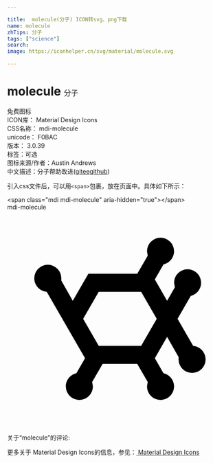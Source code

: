 ```yaml
---

title:  molecule(分子) ICON转svg、png下载
name: molecule
zhTips: 分子
tags: ["science"]
search: 
image: https://iconhelper.cn/svg/material/molecule.svg

---
```


# molecule  <small style="font-size: 60%;font-weight: 100">分子</small>


<div class="detail-page">
<p>
<span><span class="badge-success badge">免费图标</span> </span>
<br/>
<span>
ICON库：
<span class="badge-secondary badge">Material Design Icons</span> 
</span>
<br/>
<span>
CSS名称：
<span class="badge-secondary badge">mdi-molecule</span> 
</span>
<br/>
<span>
unicode：
<span class="badge-secondary badge">F0BAC</span> 
<copy-btn content='F0BAC' btn-title=""></copy-btn>
<copy-btn :content='String.fromCodePoint(parseInt("F0BAC", 16))' btn-title="复制U"></copy-btn>
</span>
<br/>
<span>
版本：
<span class="badge-secondary badge">3.0.39</span> 
</span><br/><span>标签：<span class="badge-light badge"><router-link to="/tags/science.html">可选</router-link></span></span>
<br/>
<span>图标来源/作者：<span class="badge-light badge">Austin Andrews</span></span> 
<br/>
<span class="zh-detail">中文描述：<span class="badge-primary badge">分子</span><span class="help-link"><span>帮助改进</span>(<a href="https://gitee.com/liuwave/icon-helper/edit/master/json/material/molecule.json" target="_blank" rel="noopener noreferrer">gitee</a><a href="https://github.com/liuwave/icon-helper/edit/master/json/material/molecule.json" target="_blank" rel="noopener noreferrer">github</a></span>)</span><br/>
</p>
</div>
<div class="alert alert-dark">
  <i class="mdi mdi-molecule mdi-48px"></i>
  <i class="mdi mdi-molecule mdi-36px"></i>
  <i class="mdi mdi-molecule mdi-24px"></i>
  <i class="mdi mdi-molecule mdi-18px"></i>
</div>
<div>
  <p>引入css文件后，可以用<code>&lt;span&gt;</code>包裹，放在页面中。具体如下所示：    
  </p>
  <div class="alert alert-primary" style="font-size: 14px">
    &lt;span class="mdi mdi-molecule" aria-hidden="true"&gt;&lt;/span&gt;
    <copy-btn content='<span class="mdi mdi-molecule" aria-hidden="true"></span>'></copy-btn>
  </div>
  <div class="alert alert-secondary">
    <i class="mdi mdi-molecule"
    style="font-size: 24px"
    aria-hidden="true"></i> mdi-molecule
    <copy-btn content="mdi-molecule" btn-title="复制图标名称"></copy-btn>
  </div>
</div>
<div id="svg" class="svg-wrap">
<svg xmlns="http://www.w3.org/2000/svg" viewBox="0 0 24 24"><path d="M7.27,10L9,7H14.42L15.58,5L15.5,4.5A1.5,1.5 0 0,1 17,3A1.5,1.5 0 0,1 18.5,4.5C18.5,5.21 18,5.81 17.33,5.96L16.37,7.63L17.73,10L18.59,8.5L18.5,8A1.5,1.5 0 0,1 20,6.5A1.5,1.5 0 0,1 21.5,8C21.5,8.71 21,9.3 20.35,9.46L18.89,12L20.62,15C21.39,15.07 22,15.71 22,16.5A1.5,1.5 0 0,1 20.5,18A1.5,1.5 0 0,1 19,16.5V16.24L17.73,14L16.37,16.37L17.33,18.04C18,18.19 18.5,18.79 18.5,19.5A1.5,1.5 0 0,1 17,21A1.5,1.5 0 0,1 15.5,19.5L15.58,19L14.42,17H10.58L9.42,19L9.5,19.5A1.5,1.5 0 0,1 8,21A1.5,1.5 0 0,1 6.5,19.5C6.5,18.79 7,18.19 7.67,18.04L8.63,16.37L4.38,9C3.61,8.93 3,8.29 3,7.5A1.5,1.5 0 0,1 4.5,6A1.5,1.5 0 0,1 6,7.5C6,7.59 6,7.68 6,7.76L7.27,10M10.15,9L8.42,12L10.15,15H14.85L16.58,12L14.85,9H10.15Z" /></svg>
</div>
<detail full-name='mdi-molecule'></detail>
<div>
<p>关于“molecule”的评论:</p>
</div>
<Vssue title="关于“molecule”的评论" ></Vssue>    
<div><p>更多关于 Material Design Icons的信息，参见：<a target="_blank" href="https://iconhelper.cn/material.html"> Material Design Icons</a>
</p></div>
